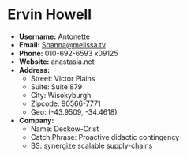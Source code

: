 # Ervin Howell

- **Username:** Antonette
- **Email:** Shanna@melissa.tv
- **Phone:** 010-692-6593 x09125
- **Website:** anastasia.net
- **Address:**
  - Street: Victor Plains
  - Suite: Suite 879
  - City: Wisokyburgh
  - Zipcode: 90566-7771
  - Geo: (-43.9509, -34.4618)
- **Company:**
  - Name: Deckow-Crist
  - Catch Phrase: Proactive didactic contingency
  - BS: synergize scalable supply-chains